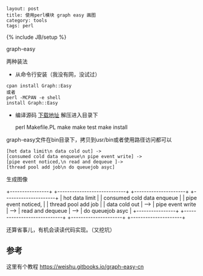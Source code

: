 ```
layout: post
title: 使用perl模块 graph easy 画图
category: tools
tags: perl
```

{% include JB/setup %}

graph-easy

两种装法

- 从命令行安装（我没有网，没试过）

```
cpan install Graph::Easy
或者
perl -MCPAN -e shell
install Graph::Easy
```

- 编译源码 [下载地址](https://metacpan.org/pod/Graph::Easy) 解压进入目录下

    perl Makefile.PL
    make
    make test
    make install


graph-easy文件在bin目录下，拷贝到usr/bin或者使用路径访问都可以

```
[hot data limit\n data cold out] ->
[consumed cold data enqueue\n pipe event write] -> 
[pipe event noticed,\n read and dequeue ]-> 
[thread pool add job\n do queuejob asyc]
```
生成图像

+----------------+     +----------------------------+     +---------------------+     +---------------------+
| hot data limit |     | consumed cold data enqueue |     | pipe event noticed, |     | thread pool add job |
| data cold out  | --> |      pipe event write      | --> |  read and dequeue   | --> |  do queuejob asyc   |
+----------------+     +----------------------------+     +---------------------+     +---------------------+



还算省事儿，有机会读读代码实现。（又挖坑）

## 参考

这里有个教程 https://weishu.gitbooks.io/graph-easy-cn